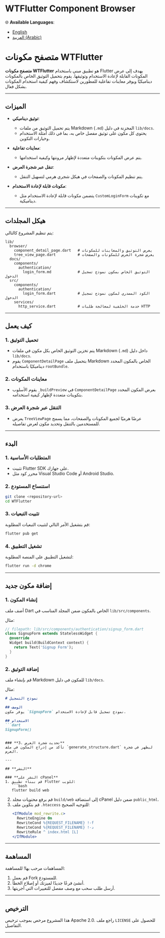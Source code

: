 <!--
This README describes the package. If you publish this package to pub.dev,
this README's contents appear on the landing page for your package.

For information about how to write a good package README, see the guide for
[writing package pages](https://dart.dev/tools/pub/writing-package-pages).

For general information about developing packages, see the Dart guide for
[creating packages](https://dart.dev/guides/libraries/create-packages)
and the Flutter guide for
[developing packages and plugins](https://flutter.dev/to/develop-packages).
-->

# WTFlutter Component Browser

🌐 **Available Languages**:
- [English](README.md)
- [العربية (Arabic)](README.ar.md)

# متصفح مكونات WTFlutter

**متصفح مكونات WTFlutter** هو تطبيق مبني باستخدام Flutter يهدف إلى عرض المكونات القابلة لإعادة الاستخدام وتوثيقها. يقوم بتحميل التوثيق الخاص بالمكونات ديناميكيًا ويوفر معاينات تفاعلية للمطورين لاستكشاف وفهم كيفية استخدام المكونات بشكل فعال.

---

## **الميزات**
- **توثيق ديناميكي**: 
  - يتم تحميل التوثيق من ملفات Markdown (`.md`) المخزنة في دليل `lib/docs`.
  - يحتوي كل مكون على توثيق مفصل خاص به، بما في ذلك أمثلة الاستخدام وخيارات التكوين.
  
- **معاينات تفاعلية**:
  - يتم عرض المكونات بتكوينات متعددة لإظهار مرونتها وكيفية استخدامها.

- **تنقل عبر شجرة العرض**:
  - يتم تنظيم المكونات والصفحات في هيكل شجري هرمي لتسهيل التنقل.

- **مكونات قابلة لإعادة الاستخدام**:
  - يتضمن مكونات قابلة لإعادة الاستخدام مثل `CustomLoginForm` مع تكوينات ديناميكية.

---

## **هيكل المجلدات**
يتم تنظيم المشروع كالتالي:

```
lib/
  browser/
    component_detail_page.dart   # يعرض التوثيق والمعاينات للمكونات
    tree_view_page.dart          # يعرض شجرة العرض للمكونات والصفحات
  docs/
    components/
      authentication/
        login_form.md            # التوثيق الخاص بمكون نموذج تسجيل الدخول
  src/
    components/
      authentication/
        login_form.dart          # الكود المصدري لمكون نموذج تسجيل الدخول
    services/
      http_service.dart          # خدمة الخلفية لمعالجة طلبات HTTP
```

---

## **كيف يعمل**

### **1. تحميل التوثيق**
- يتم تخزين التوثيق الخاص بكل مكون في ملفات Markdown (`.md`) داخل دليل `lib/docs`.
- يقوم `ComponentDetailPage` بتحميل ملف Markdown الخاص بالمكون المحدد ديناميكيًا باستخدام `rootBundle`.

### **2. معاينات المكونات**
- يقوم الأسلوب `_buildPreview` في `ComponentDetailPage` بعرض المكون المحدد بتكوينات متعددة لإظهار كيفية استخدامه.

### **3. التنقل عبر شجرة العرض**
- يعرض `TreeViewPage` عرضًا هرميًا لجميع المكونات والصفحات، مما يسمح للمستخدمين بالتنقل وتحديد مكون لعرض تفاصيله.

---

## **البدء**

### **1. المتطلبات الأساسية**
- تثبيت Flutter SDK على جهازك.
- محرر كود مثل Visual Studio Code أو Android Studio.

### **2. استنساخ المستودع**
```bash
git clone <repository-url>
cd WTFlutter
```

### **3. تثبيت التبعيات**
قم بتشغيل الأمر التالي لتثبيت التبعيات المطلوبة:
```bash
flutter pub get
```

### **4. تشغيل التطبيق**
لتشغيل التطبيق على المنصة المطلوبة:
```bash
flutter run -d chrome
```

---

## **إضافة مكون جديد**

### **1. إنشاء المكون**
أضف ملف Dart الخاص بالمكون ضمن المجلد المناسب في `lib/src/components`.

مثال:
```dart
// filepath: lib/src/components/authentication/signup_form.dart
class SignupForm extends StatelessWidget {
  @override
  Widget build(BuildContext context) {
    return Text('Signup Form');
  }
}
```

### **2. إضافة التوثيق**
قم بإنشاء ملف Markdown للمكون في دليل `lib/docs`.

مثال:
```markdown
# نموذج التسجيل

## الوصف
يوفر مكون `SignupForm` نموذج تسجيل قابل لإعادة الاستخدام.

## الاستخدام
```dart
SignupForm()
```
```

### **3. تحديث شجرة العرض**
تأكد من إدراج المكون في ملف `generate_structure.dart` ليظهر في شجرة العرض.

---

## **النشر**

### **النشر على cPanel**
1. قم ببناء تطبيق Flutter للويب:
   ```bash
   flutter build web
   ```
2. قم برفع محتويات مجلد `build/web` إلى استضافة cPanel ضمن دليل `public_html`.
3. قم بتكوين ملف `.htaccess` للتوجيه الصحيح:
   ```apache
   <IfModule mod_rewrite.c>
     RewriteEngine On
     RewriteCond %{REQUEST_FILENAME} !-f
     RewriteCond %{REQUEST_FILENAME} !-د
     RewriteRule ^ index.html [L]
   </IfModule>
   ```

---

## **المساهمة**
المساهمات مرحب بها! للمساهمة:
1. قم بعمل Fork للمستودع.
2. أنشئ فرعًا جديدًا لميزتك أو إصلاح الخطأ.
3. أرسل طلب سحب مع وصف مفصل للتغييرات التي أجريتها.

---

## **الترخيص**
هذا المشروع مرخص بموجب ترخيص Apache 2.0. راجع ملف `LICENSE` للحصول على التفاصيل.

---
